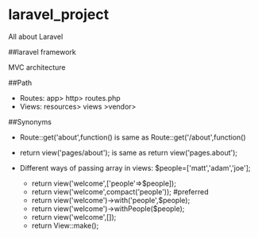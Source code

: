 # laravel_project
All about Laravel

##laravel framework

MVC architecture


##Path

+ Routes: app> http> routes.php
+ Views: resources> views >vendor>


##Synonyms

+ Route::get('about',function() is same as Route::get('/about',function()

+ return view('pages/about'); is same as return view('pages.about');

+ Different ways of passing array in views: $people=['matt','adam','joe'];
	+ return view('welcome',['people'=>$people]);
	+ return view('welcome',compact('people')); #preferred
	+ return view('welcome')->with('people',$people);
	+ return view('welcome')->withPeople($people);
	+ return view('welcome',[]);
	+ return View::make();

